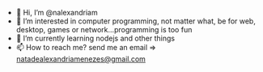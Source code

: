- 👋 Hi, I’m @nalexandriam
- 👀 I’m interested in computer programming, not matter what, be for web, desktop, games or network...programming is too fun 
- 🌱 I’m currently learning nodejs and other things
- 📫 How to reach me? send me an email => natadealexandriamenezes@gmail.com

<!---
nalexandriam/nalexandriam is a ✨ special ✨ repository because its `README.md` (this file) appears on your GitHub profile.
You can click the Preview link to take a look at your changes.
--->
